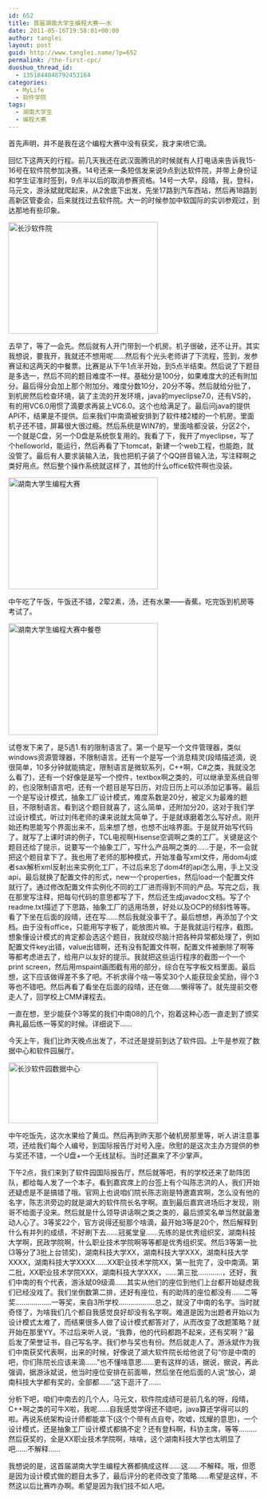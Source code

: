 ```yaml
---
id: 652
title: 首届湖南大学生编程大赛——水
date: 2011-05-16T19:58:01+00:00
author: tanglei
layout: post
guid: http://www.tanglei.name/?p=652
permalink: /the-first-cpc/
duoshuo_thread_id:
  - 1351844048792453164
categories:
  - MyLife
  - 软件学院
tags:
  - 湖南大学生
  - 编程大赛
---
```

首先声明，并不是我在这个编程大赛中没有获奖，我才来喷它滴。

回忆下这两天的行程。前几天我还在武汉面腾讯的时候就有人打电话来告诉我15-16号在软件院参加决赛。14号还来一条短信发来说9点到达软件院，并带上身份证和学生证准时签到，9点半以后的取消参赛资格。14号一大早，段晴，我，登科，马元文，游泳斌就爬起来，从2舍底下出发，先坐17路到汽车西站，然后再18路到高新区管委会，后来就找过去软件院。大一的时候参加中软国际的实训参观过，到达那地有些印象。

[<img class="aligncenter size-medium wp-image-654" title="长沙软件院" src="http://www.tanglei.name/wp-content/uploads/2011/05/2011-05-15_08-16-35_460-300x224.jpg" alt="长沙软件院" width="300" height="224" />](http://www.tanglei.name/wp-content/uploads/2011/05/2011-05-15_08-16-35_460.jpg)

[](http://www.tanglei.name/wp-content/uploads/2011/05/2011-05-15_08-16-35_460.jpg)去早了，等了一会先。然后就有人开门带到一个机房。机子很破，还不让开。其实我想说，要我开，我就还不想用呢……然后有个光头老师讲了下流程，签到，发参赛证和这两天的中餐票。比赛是从下午1点半开始，到5点半结束。然后说了下题目是多选一，然后不同的题目难度不一样。基础分是100分，如果难度大的还有附加分。最后得分会加上那个附加分。难度分数10分，20分不等。然后就给分批了，到机房然后检查环境，装了主流的开发环境，java的myeclipse7.0，还有VS的，有的用VC6.0用惯了滴要求再装上VC6.0。这个也给满足了。最后问java的提供API不，结果是不提供。后来我们中南滴被安排到了软件楼2楼的一个机房。里面机子还不错，屏幕很大很过瘾。然后系统是WIN7的，里面啥都没装，分区2个，一个就是C盘，另一个D盘是系统恢复用的。我看了下，我开了myeclipse，写了个helloworld，能运行，然后再看了下tomcat，新建一个web工程，也能跑，就没管了。最后有人要求装输入法，我也把机子装了个QQ拼音输入法，写注释啊之类好用点。然后整个操作系统就这样了，其他的什么office软件啊也没装。

[<img class="aligncenter size-medium wp-image-653" title="湖南大学生编程大赛" src="http://www.tanglei.name/wp-content/uploads/2011/05/2011-05-15_08-16-53_713-300x224.jpg" alt="湖南大学生编程大赛" width="300" height="224" />](http://www.tanglei.name/wp-content/uploads/2011/05/2011-05-15_08-16-53_713.jpg)
  
中午吃了午饭，午饭还不错，2荤2素，汤，还有水果——香蕉。吃完饭到机房等考试了。

[<img class="aligncenter size-medium wp-image-655" title="湖南大学生编程大赛中餐卷" src="http://www.tanglei.name/wp-content/uploads/2011/05/2011-05-15_09-13-14_320-300x224.jpg" alt="湖南大学生编程大赛中餐卷" width="300" height="224" />](http://www.tanglei.name/wp-content/uploads/2011/05/2011-05-15_09-13-14_320.jpg)
  
试卷发下来了，是5选1.有的限制语言了。第一个是写一个文件管理器，类似windows资源管理器，不限制语言。还有一个是写一个消息精灵(段晴描述滴，说很简单，10多分钟就能搞定，限制语言是微软系列，C++啊，C#之类，我就没怎么看了)，还有一个好像是是写一个控件，textbox啊之类的，可以继承至系统自带的，也没限制语言吧，还有一个题目是写日历，对应日历上可以添加记事等。最后一个是写设计模式，抽象工厂设计模式，难度系数是20分，被定义为最难的题目，不限制语言。看到这个题目就喜了，这么简单，还附加分20，这对于我们学过设计模式，听过刘伟老师的课来说就太简单了。于是就琢磨着怎么写好点。刚开始还构思能写个界面出来不，后来想了想，也想不出啥界面。于是就开始写代码了。就写了上课时讲的例子，TCL电视啊Hisense空调啊之类的工厂。关键是这个题目还给了提示，说要写一个抽象工厂，写什么产品啊之类的……于是，不一会就把这个题目拿下了。我也用了老师的那种模式，开始准备写xml文件，用dom4j或者sax解析xml反射出来实例化工厂，不过后来忘了dom4f的api怎么用，手上又没api，最后就换了配置文件的形式，new一个properties，然后load一个配置文件就行了。通过修改配置文件实例化不同的工厂进而得到不同的产品。写完之后，我在那里写注释，把每句代码的意思都写了下，然后还生成javadoc文档。写了个readme.txt描述了下思路，抽象工厂的适用场景，好处以及OCP的倾斜性等等。看了下坐在后面的段晴，还在写……然后我就没事干了。最后想想，再添加了个文档。由于没有office，只能用写字板了，能放图片嘛。于是我就运行程序，截图。想象懂设计模式的肯定都会选这个题目，我就绞尽脑汁把各种异常都处理了，例如配置文件key出错，value出错啊，还有没有配置文件啊，配置文件被删除了啊等等都考虑进去了，给用户以友好的提示。我就把这些运行程序的截图一个一个print screen，然后用mspaint画图截有用的部分，综合在写字板文档里面。最后想，这下应该做得差不多了吧。不祈求得个啥一等奖30个人能获现金奖励，得个3等也不错吧。然后再看了看坐在后面的段晴，还在做……懒得等了。就先提前交卷走人了，回学校上CMM课程去。
  
一直在想，至少能获个3等奖的我们中南08的几个，抱着这种心态一直走到了颁奖典礼最后练一等奖的时候。详细说下……
  
今天上午，我们比昨天晚点出发了，不过还是提前到达了软件园。上午是参观了数据中心和软件园展厅。

[<img class="aligncenter size-medium wp-image-656" title="长沙软件园数据中心" src="http://www.tanglei.name/wp-content/uploads/2011/05/cpcidc-300x122.png" alt="长沙软件园数据中心" width="300" height="122" />](http://www.tanglei.name/wp-content/uploads/2011/05/cpcidc.png)

中午吃饭先，这次水果给了黄瓜。然后再到昨天那个破机房那里等，听人讲注意事项，还给我们每个人编号，到国际报告厅对号入座。欣慰的是这次主办方提供的参与奖还不错，一个U盘+一个无线鼠标。当时还赢来了不少掌声。
  
下午2点，我们来到了软件园国际报告厅，然后就等吧，有的学校还来了助阵团队，都给每人发了一个本子。看到嘉宾席上的台签上有个叫陈志洪的人，我们开始还疑虑是不是搞错了哦。官网上也说咱们院长陈志刚是特邀嘉宾啊，怎么没有他的名字，陈志洪旁边的就是湖大的软件院长名字啊。直到最后嘉宾进场后才发现，刚哥不给面子没来。然后就是什么领导讲话啊之类之类的，最后颁奖名单当然就最激动人心了。3等奖22个，官方说得还挺那个啥滴，最开始3等是20个，然后解释到什么有并列的成绩，不好刷下去……冠冕堂皇……先练的是优秀组织奖，湖南科技大学啊，民政学院啊，什么职业技术学院啊等等都是优秀组织奖。然后3等第一批(3等分了3批上台领奖)，湖南科技大学XX，湖南科技大学XXX，湖南科技大学XXXX，湖南科技大学XXXX……XX职业技术学院XX，第一批完了，没中南滴。第二批，XX职业技术学院XXX，湖南科技大学XXX，……第三批…………，还好，我们中南的有个代表，游泳斌09级滴……其实从他们的座位到他们上台都开始疑虑我们已经没戏了。我们坐倒数第二排，还好有座位，有的助阵的座位都没有……二等奖………………一等奖，来自3所学校………………总之，就没了中南的名字。当时就奇怪了，为啥我们几个都自我感觉良好却没有名字啊。难道是因为出题者开始以为设计模式太难了，而结果很多人做了设计模式都答对了，从而改变了改题策略？就开始在那里YY。不过后来听人说，“我靠，他的代码都跑不起来，还有奖啊？”最后发了荣誉证书，自己写名字。我们参与奖也有份。然后就走人了。游泳斌作为我们中南获奖代表啊，出来的时候，好像说了湖大软件院长给他说了句“你是中南的吧，你们陈院长应该来滴……”也不懂啥意思……更有这样的话，据说，据说，再此强调，据游泳斌说，他当时座位安排在前面嘛，然后坐在他后面的人说“放心，湖南科技大学都有奖的，全部都……”这下逛汗了……
  
分析下吧，咱们中南去的几个人，马元文，软件院成绩可是前几名的呀，段晴，C++啊之类的可牛X啦，我呢……自我感觉学得还不错吧，java算还学得可以的啦。再说系统架构设计师都能拿下(这个个带有点自夸，吹嘘，炫耀的意思)，一个设计模式，还是抽象工厂设计模式都搞不定？还有登科啊，科协主席，等等………然后获奖的，全是XX职业技术学院啊，啥啥，这个湖南科技大学也太明显了吧……不解释……
  
我想说的是，这首届湖南大学生编程大赛都搞成这样……这……不解释。哦，但愿是因为设计模式做的题目太多了，最后评分的老师改变了策略……希望是这样，不然这以后比赛咋办啊。希望是因为我们技不如人吧。

&nbsp;

&nbsp;